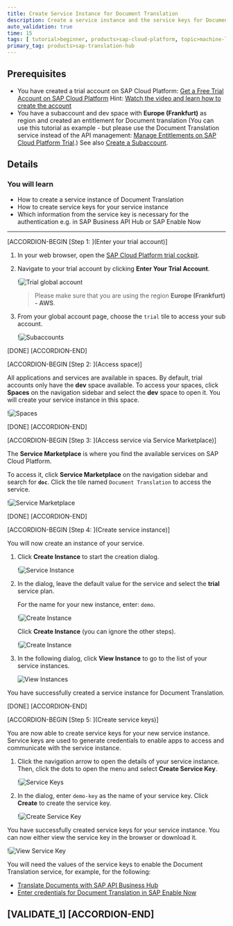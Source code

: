 ```yaml
---
title: Create Service Instance for Document Translation
description: Create a service instance and the service keys for Document Translation (one of the SAP Translation Hub Services) using the SAP Cloud Platform trial cockpit.
auto_validation: true
time: 15
tags: [ tutorial>beginner, products>sap-cloud-platform, topic>machine-learning]
primary_tag: products>sap-translation-hub
---
```


## Prerequisites
 - You have created a trial account on SAP Cloud Platform: [Get a Free Trial Account on SAP Cloud Platform](hcp-create-trial-account)
   Hint: [Watch the video and learn how to create the account](https://www.youtube.com/watch?v=n5luSQKYvQQ&feature=emb_logo)
 - You have a subaccount and dev space with **Europe (Frankfurt)** as region and created an entitlement for Document translation (You can use this tutorial as example - but please use the Document Translation service instead of the API management: [ Manage Entitlements on SAP Cloud Platform Trial](cp-trial-entitlements).)
  See also [Create a Subaccount](https://help.sap.com/viewer/65de2977205c403bbc107264b8eccf4b/Cloud/en-US/261ba9ca868f469baf64c22257324a75.html).

## Details
### You will learn
- How to create a service instance of Document Translation
- How to create service keys for your service instance
- Which information from the service key is necessary for the authentication e.g. in SAP Business API Hub or SAP Enable Now
---

[ACCORDION-BEGIN [Step 1: ](Enter your trial account)]

1. In your web browser, open the [SAP Cloud Platform trial cockpit](https://cockpit.hanatrial.ondemand.com/).

2. Navigate to your trial account by clicking **Enter Your Trial Account**.

    !![Trial global account](01_trial_account.png)

    >Please make sure that you are using the region **Europe (Frankfurt) - AWS**.

3. From your global account page, choose the `trial` tile to access your sub account.

    !![Subaccounts](02-enter-trial-account.png)

[DONE]
[ACCORDION-END]

[ACCORDION-BEGIN [Step 2: ](Access space)]

All applications and services are available in spaces. By default, trial accounts only have the **dev** space available.
To access your spaces, click **Spaces** on the navigation sidebar and select the **dev** space to open it. You will create your service instance in this space.

!![Spaces](03-access-space.png)

[DONE]
[ACCORDION-END]


[ACCORDION-BEGIN [Step 3: ](Access service via Service Marketplace)]

The **Service Marketplace** is where you find the available services on SAP Cloud Platform.

To access it, click **Service Marketplace** on the navigation sidebar and search for **`doc`**. Click the tile named `Document Translation` to access the service.

!![Service Marketplace](04-access-service-marketplace.png)

[DONE]
[ACCORDION-END]


[ACCORDION-BEGIN [Step 4: ](Create service instance)]

You will now create an instance of your service.

1. Click **Create Instance** to start the creation dialog.

    !![Service Instance](05-create-instance.png)

2. In the dialog, leave the default value for the service and select the **trial** service plan.

    For the name for your new instance, enter: `demo`.

    !![Create Instance](06-create-instance-dialog.png)

    Click **Create Instance** (you can ignore the other steps).

    !![Create Instance](07-create-instance-final.png)

3. In the following dialog, click **View Instance** to go to the list of your service instances.

    ![View Instances](08-view-instances.png)

You have successfully created a service instance for Document Translation.

[DONE]
[ACCORDION-END]


[ACCORDION-BEGIN [Step 5: ](Create service keys)]

You are now able to create service keys for your new service instance. Service keys are used to generate credentials to enable apps to access and communicate with the service instance.

1. Click the navigation arrow to open the details of your service instance. Then, click the dots to open the menu and select **Create Service Key**.

      !![Service Keys](09-create-service-keys.png)

2. In the dialog, enter `demo-key` as the name of your service key. Click **Create** to create the service key.

      !![Create Service Key](10-create-service-key-name.png)

You have successfully created service keys for your service instance. You can now either view the service key in the browser or download it.

!![View Service Key](11-view-service-key.png)

You will need the values of the service keys to enable the Document Translation service, for example, for the following:

- [Translate Documents with SAP API Business Hub](sth-document-translation-apihub)
- [Enter credentials for Document Translation in SAP Enable Now](https://enablenowexpert.com/?p=714)

[VALIDATE_1]
[ACCORDION-END]
---
